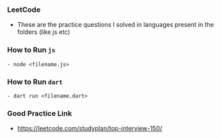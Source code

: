 ### LeetCode

- These are the practice questions I solved in languages present in the folders (like js etc)

### How to Run `js`

```
- node <filename.js>
```

### How to Run `dart`

```
- dart run <filename.dart>
```

### Good Practice Link

- https://leetcode.com/studyplan/top-interview-150/
